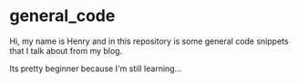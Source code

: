 # general_code
Hi, my name is Henry and in this repository is some general code snippets that I talk about from my blog.

Its pretty beginner because I'm still learning...
